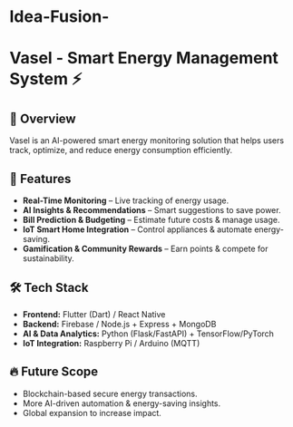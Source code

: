 # Idea-Fusion-
# Vasel - Smart Energy Management System ⚡

## 🌟 Overview
Vasel is an AI-powered smart energy monitoring solution that helps users track, optimize, and reduce energy consumption efficiently.

## 🚀 Features
- **Real-Time Monitoring** – Live tracking of energy usage.
- **AI Insights & Recommendations** – Smart suggestions to save power.
- **Bill Prediction & Budgeting** – Estimate future costs & manage usage.
- **IoT Smart Home Integration** – Control appliances & automate energy-saving.
- **Gamification & Community Rewards** – Earn points & compete for sustainability.

## 🛠 Tech Stack
- **Frontend:** Flutter (Dart) / React Native
- **Backend:** Firebase / Node.js + Express + MongoDB
- **AI & Data Analytics:** Python (Flask/FastAPI) + TensorFlow/PyTorch
- **IoT Integration:** Raspberry Pi / Arduino (MQTT)

## 🔥 Future Scope
- Blockchain-based secure energy transactions.
- More AI-driven automation & energy-saving insights.
- Global expansion to increase impact.
